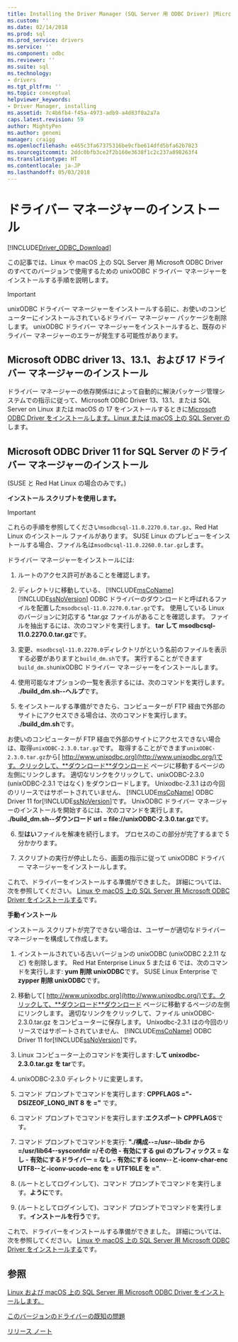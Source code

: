 ```yaml
---
title: Installing the Driver Manager (SQL Server 用 ODBC Driver) |Microsoft ドキュメント
ms.custom: ''
ms.date: 02/14/2018
ms.prod: sql
ms.prod_service: drivers
ms.service: ''
ms.component: odbc
ms.reviewer: ''
ms.suite: sql
ms.technology:
- drivers
ms.tgt_pltfrm: ''
ms.topic: conceptual
helpviewer_keywords:
- Driver Manager, installing
ms.assetid: 7c4b6fb4-f45a-4973-adb9-a4d83f0a2a7a
caps.latest.revision: 59
author: MightyPen
ms.author: genemi
manager: craigg
ms.openlocfilehash: e465c3fa67375316be9cfbe614dfd5bfa62b7823
ms.sourcegitcommit: 2ddc0bfb3ce2f2b160e3638f1c2c237a898263f4
ms.translationtype: HT
ms.contentlocale: ja-JP
ms.lasthandoff: 05/03/2018
---
```

# <a name="installing-the-driver-manager"></a>ドライバー マネージャーのインストール
[!INCLUDE[Driver_ODBC_Download](../../../includes/driver_odbc_download.md)]

この記事では、Linux や macOS 上の SQL Server 用 Microsoft ODBC Driver のすべてのバージョンで使用するための unixODBC ドライバー マネージャーをインストールする手順を説明します。  

> [!IMPORTANT]  
> unixODBC ドライバー マネージャーをインストールする前に、お使いのコンピューターにインストールされているドライバー マネージャー パッケージを削除します。 unixODBC ドライバー マネージャーをインストールすると、既存のドライバー マネージャーのエラーが発生する可能性があります。  

## <a name="installing-the-driver-manager-for-microsoft-odbc-driver-13-131-and-17"></a>Microsoft ODBC driver 13、13.1、および 17 ドライバー マネージャーのインストール
ドライバー マネージャーの依存関係はによって自動的に解決パッケージ管理システムでの指示に従って、Microsoft ODBC Driver 13、13.1、または SQL Server on Linux または macOS の 17 をインストールするときに[Microsoft ODBC Driver をインストールします。Linux または macOS 上の SQL Server の](../../../connect/odbc/linux-mac/installing-the-microsoft-odbc-driver-for-sql-server.md)します。 

## <a name="installing-the-driver-manager-for-microsoft-odbc-driver-11-for-sql-server"></a>Microsoft ODBC Driver 11 for SQL Server のドライバー マネージャーのインストール  

(SUSE と Red Hat Linux の場合のみです。)

**インストール スクリプトを使用します。**  
  
> [!IMPORTANT]  
> これらの手順を参照してください`msodbcsql-11.0.2270.0.tar.gz`、Red Hat Linux のインストール ファイルがあります。 SUSE Linux のプレビューをインストールする場合、ファイル名は`msodbcsql-11.0.2260.0.tar.gz`します。  

ドライバー マネージャーをインストールには:  
  
1.  ルートのアクセス許可があることを確認します。  
  
2.  ディレクトリに移動している、 [!INCLUDE[msCoName](../../../includes/msconame_md.md)] [!INCLUDE[ssNoVersion](../../../includes/ssnoversion_md.md)] ODBC ドライバーのダウンロードと呼ばれるファイルを配置した`msodbcsql-11.0.2270.0.tar.gz`です。 使用している Linux のバージョンに対応する \*.tar.gz ファイルがあることを確認します。 ファイルを抽出するには、次のコマンドを実行します。 **tar して msodbcsql-11.0.2270.0.tar.gz**です。  

3.  変更、`msodbcsql-11.0.2270.0`ディレクトリがという名前のファイルを表示する必要がありますと`build_dm.sh`です。 実行することができます`build_dm.sh`unixODBC ドライバー マネージャーをインストールします。

4.  使用可能なオプションの一覧を表示するには、次のコマンドを実行します。 **./build_dm.sh--ヘルプ**です。  
  
5.  をインストールする準備ができたら、コンピューターが FTP 経由で外部のサイトにアクセスできる場合は、次のコマンドを実行します。 **./build_dm.sh**です。

お使いのコンピューターが FTP 経由で外部のサイトにアクセスできない場合は、取得`unixODBC-2.3.0.tar.gz`です。 取得することができます`unixODBC-2.3.0.tar.gz`から[ http://www.unixodbc.org](http://www.unixodbc.org/)です。クリックして、**ダウンロード**ダウンロード ページに移動するページの左側にリンクします。 適切なリンクをクリックして、unixODBC-2.3.0 (unixODBC-2.3.1 ではなく) をダウンロードします。 Unixodbc-2.3.1 はの今回のリリースではサポートされていません、 [!INCLUDE[msCoName](../../../includes/msconame_md.md)] ODBC Driver 11 for[!INCLUDE[ssNoVersion](../../../includes/ssnoversion_md.md)]です。 UnixODBC ドライバー マネージャーのインストールを開始するには、次のコマンドを実行します。 **./build_dm.sh--ダウンロード url = file://unixODBC-2.3.0.tar.gz**です。  

6.  型**はい**ファイルを解凍を続行します。 プロセスのこの部分が完了するまで 5 分かかります。  

7.  スクリプトの実行が停止したら、画面の指示に従って unixODBC ドライバー マネージャーをインストールします。

これで、ドライバーをインストールする準備ができました。 詳細については、次を参照してください。 [Linux や macOS 上の SQL Server 用 Microsoft ODBC Driver をインストールする](../../../connect/odbc/linux-mac/installing-the-microsoft-odbc-driver-for-sql-server.md)です。  

**手動インストール**

インストール スクリプトが完了できない場合は、ユーザーが適切なドライバー マネージャーを構成して作成します。

1.  インストールされている古いバージョンの unixODBC (unixODBC 2.2.11 など) を削除します。 Red Hat Enterprise Linux 5 または 6 では、次のコマンドを実行します: **yum 削除 unixODBC**です。 SUSE Linux Enterprise で**zypper 削除 unixODBC**です。  
  
2.  移動して[ http://www.unixodbc.org](http://www.unixodbc.org/)です。クリックして、**ダウンロード**ダウンロード ページに移動するページの左側にリンクします。 適切なリンクをクリックして、ファイル unixODBC-2.3.0.tar.gz をコンピューターに保存します。 Unixodbc-2.3.1 はの今回のリリースではサポートされていません、 [!INCLUDE[msCoName](../../../includes/msconame_md.md)] ODBC Driver 11 for[!INCLUDE[ssNoVersion](../../../includes/ssnoversion_md.md)]です。  
  
3.  Linux コンピューター上のコマンドを実行します:**して unixodbc-2.3.0.tar.gz を tar**です。  
  
4.  unixODBC-2.3.0 ディレクトリに変更します。  
  
5.  コマンド プロンプトでコマンドを実行します: **CPPFLAGS ="-DSIZEOF_LONG_INT 8 を ="** です。  
  
6.  コマンド プロンプトでコマンドを実行します:**エクスポート CPPFLAGS**です。  
  
7.  コマンド プロンプトでコマンドを実行: **"./構成--=/usr--libdir から =/usr/lib64--sysconfdir =/その他 - 有効にする gui のプレフィックス = なし - 有効にするドライバー = なし - 有効にする iconv--と-iconv-char-enc UTF8--と-iconv-ucode-enc を = UTF16LE を ="**.  
  
8.  (ルートとしてログインして)、コマンド プロンプトでコマンドを実行します。**ように**です。  
  
9. (ルートとしてログインして)、コマンド プロンプトでコマンドを実行します。**インストールを行う**です。  

これで、ドライバーをインストールする準備ができました。 詳細については、次を参照してください。 [Linux や macOS 上の SQL Server 用 Microsoft ODBC Driver をインストールする](../../../connect/odbc/linux-mac/installing-the-microsoft-odbc-driver-for-sql-server.md)です。  
  
## <a name="see-also"></a>参照
[Linux および macOS 上の SQL Server 用 Microsoft ODBC Driver をインストールします。](../../../connect/odbc/linux-mac/installing-the-microsoft-odbc-driver-for-sql-server.md)

[このバージョンのドライバーの既知の問題](../../../connect/odbc/linux-mac/known-issues-in-this-version-of-the-driver.md)

[リリース ノート](../../../connect/odbc/linux-mac/release-notes.md)
